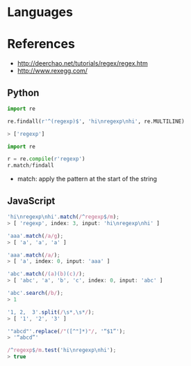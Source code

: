 # Languages
# References

- http://deerchao.net/tutorials/regex/regex.htm
- http://www.rexegg.com/

## Python

```python
import re

re.findall(r'^(regexp)$', 'hi\nregexp\nhi', re.MULTILINE)

> ['regexp']
```

```python
import re

r = re.compile(r'regexp')
r.match/findall
```

- match: apply the pattern at the start of the string

## JavaScript

```javascript
'hi\nregexp\nhi'.match(/^regexp$/m);
> [ 'regexp', index: 3, input: 'hi\nregexp\nhi' ]

'aaa'.match(/a/g);
> [ 'a', 'a', 'a' ]

'aaa'.match(/a/);
> [ 'a', index: 0, input: 'aaa' ]

'abc'.match(/(a)(b)(c)/);
> [ 'abc', 'a', 'b', 'c', index: 0, input: 'abc' ]

'abc'.search(/b/);
> 1

'1, 2,  3'.split(/\s*,\s*/);
> [ '1', '2', '3' ]

'"abcd"'.replace(/"([^"]*)"/, '“$1”');
> '“abcd”'
```

```javascript
/^regexp$/m.test('hi\nregexp\nhi');
> true
```

